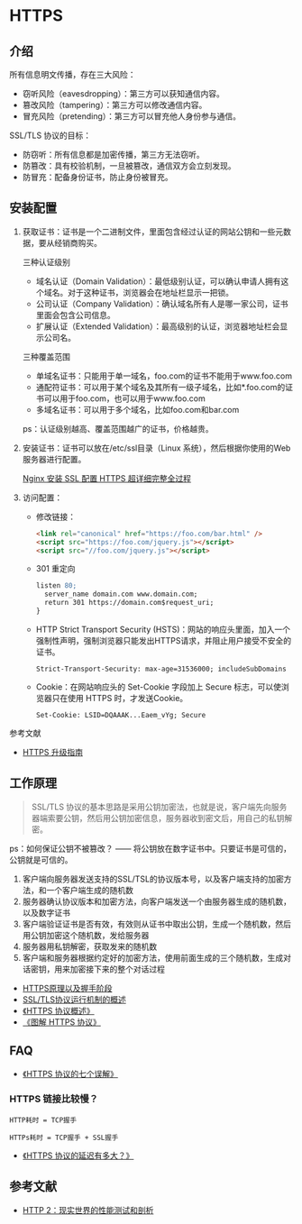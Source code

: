 # HTTPS

## 介绍

所有信息明文传播，存在三大风险：

- 窃听风险（eavesdropping）：第三方可以获知通信内容。
- 篡改风险（tampering）：第三方可以修改通信内容。
- 冒充风险（pretending）：第三方可以冒充他人身份参与通信。

SSL/TLS 协议的目标：

- 防窃听：所有信息都是加密传播，第三方无法窃听。
- 防篡改：具有校验机制，一旦被篡改，通信双方会立刻发现。
- 防冒充：配备身份证书，防止身份被冒充。

## 安装配置

1. 获取证书：证书是一个二进制文件，里面包含经过认证的网站公钥和一些元数据，要从经销商购买。

    三种认证级别

    - 域名认证（Domain Validation）：最低级别认证，可以确认申请人拥有这个域名。对于这种证书，浏览器会在地址栏显示一把锁。
    - 公司认证（Company Validation）：确认域名所有人是哪一家公司，证书里面会包含公司信息。
    - 扩展认证（Extended Validation）：最高级别的认证，浏览器地址栏会显示公司名。

    三种覆盖范围

    - 单域名证书：只能用于单一域名，foo.com的证书不能用于www.foo.com
    - 通配符证书：可以用于某个域名及其所有一级子域名，比如*.foo.com的证书可以用于foo.com，也可以用于www.foo.com
    - 多域名证书：可以用于多个域名，比如foo.com和bar.com


    ps：认证级别越高、覆盖范围越广的证书，价格越贵。

2. 安装证书：证书可以放在/etc/ssl目录（Linux 系统），然后根据你使用的Web服务器进行配置。

    [Nginx 安装 SSL 配置 HTTPS 超详细完整全过程](https://www.ruanyifeng.com/blog/2016/08/migrate-from-http-to-https.html)

3. 访问配置：

    - 修改链接：

        ```html
        <link rel="canonical" href="https://foo.com/bar.html" />
        <script src="https://foo.com/jquery.js"></script>
        <script src="//foo.com/jquery.js"></script>
        ```
    
    - 301 重定向

        ```apache
        listen 80;
          server_name domain.com www.domain.com;
          return 301 https://domain.com$request_uri;
        }
        ```
    
    - HTTP Strict Transport Security (HSTS)：网站的响应头里面，加入一个强制性声明，强制浏览器只能发出HTTPS请求，并阻止用户接受不安全的证书。

        ```
        Strict-Transport-Security: max-age=31536000; includeSubDomains
        ```

    - Cookie：在网站响应头的 Set-Cookie 字段加上 Secure 标志，可以使浏览器只在使用 HTTPS 时，才发送Cookie。

        ```
        Set-Cookie: LSID=DQAAAK...Eaem_vYg; Secure
        ```

参考文献

- [HTTPS 升级指南](https://www.ruanyifeng.com/blog/2016/08/migrate-from-http-to-https.html)

## 工作原理

> SSL/TLS 协议的基本思路是采用公钥加密法，也就是说，客户端先向服务器端索要公钥，然后用公钥加密信息，服务器收到密文后，用自己的私钥解密。

ps：如何保证公钥不被篡改？ —— 将公钥放在数字证书中。只要证书是可信的，公钥就是可信的。

1. 客户端向服务器发送支持的SSL/TSL的协议版本号，以及客户端支持的加密方法，和一个客户端生成的随机数
2. 服务器确认协议版本和加密方法，向客户端发送一个由服务器生成的随机数，以及数字证书
3. 客户端验证证书是否有效，有效则从证书中取出公钥，生成一个随机数，然后用公钥加密这个随机数，发给服务器
4. 服务器用私钥解密，获取发来的随机数
5. 客户端和服务器根据约定好的加密方法，使用前面生成的三个随机数，生成对话密钥，用来加密接下来的整个对话过程

- [HTTPS原理以及握手阶段](https://juejin.cn/post/6844903892765900814)
- [SSL/TLS协议运行机制的概述](https://www.ruanyifeng.com/blog/2014/02/ssl_tls.html)
- [《HTTPS 协议概述》](https://www.ruanyifeng.com/blog/2014/02/ssl_tls.html)
- [《图解 HTTPS 协议》](https://www.ruanyifeng.com/blog/2014/09/illustration-ssl.html)

## FAQ

- [《HTTPS 协议的七个误解》](https://www.ruanyifeng.com/blog/2011/02/seven_myths_about_https.html)

### HTTPS 链接比较慢？

```
HTTP耗时 = TCP握手

HTTPs耗时 = TCP握手 + SSL握手
```

- [《HTTPS 协议的延迟有多大？》](https://www.ruanyifeng.com/blog/2014/09/ssl-latency.html)

## 参考文献

- [HTTP 2：现实世界的性能测试和剖析](https://css-tricks.com/http2-real-world-performance-test-analysis/)
